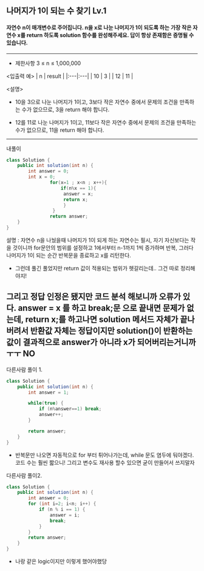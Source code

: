 ## 나머지가 1이 되는 수 찾기 Lv.1
#### 자연수 n이 매개변수로 주어집니다. n을 x로 나눈 나머지가 1이 되도록 하는 가장 작은 자연수 x를 return 하도록 solution 함수를 완성해주세요. 답이 항상 존재함은 증명될 수 있습니다.

--- 

* 제한사항
3 ≤ n ≤ 1,000,000


<입출력 예> 
| n	| result |
|:---|:---|
| 10 | 3 |
| 12	| 11 |

<설명>
- 10을 3으로 나눈 나머지가 1이고, 3보다 작은 자연수 중에서 문제의 조건을 만족하는 수가 없으므로, 3을 return 해야 합니다.


- 12를 11로 나눈 나머지가 1이고, 11보다 작은 자연수 중에서 문제의 조건을 만족하는 수가 없으므로, 11을 return 해야 합니다.

---
내풀이

```java
class Solution {
    public int solution(int n) {
        int answer = 0;
        int x = 0;
                for(x=1 ; x<n ; x++){
                    if(n%x == 1){
                     answer = x; 
                     return x; 
                     }                  
                 }
                return answer;       
    }
}
``` 
설명 : 자연수 n을 나눴을때 나머지가 1이 되게 하는 자연수는 필시, 자기 자신보다는 작을 것이니까 for문안의 범위를 설정하고
1에서부터 n-1까지 1씩 증가하며 반복, 그러다 나머지가 1이 되는 순간 반복문을 종료하고 x를  리턴한다. 

* 그런데 풀긴 풀었지만 return 값이 적용되는 범위가 헷갈리는데.. 그건 따로 정리해야지!

그리고 정답 인정은 됐지만 코드 분석 해보니까 오류가 있다.
answer = x 를 하고 break;문 으로 끝내면 문제가 없는데,
return x;를 하고나면 solution 메서드 자체가 끝나버려서 반환값 자체는 정답이지만 solution()이 반환하는 값이 결과적으로 answer가 아니라 x가 되어버리는거니까 ㅜㅜ NO
---
다른사람 풀이 1.

```java
class Solution {
    public int solution(int n) {
        int answer = 1;

        while(true) {
            if (n%answer==1) break;
            answer++;
        }

        return answer;
    }
}
```
- 반복문만 나오면 자동적으로 for 부터 튀어나가는데, while 문도 염두에 둬야겠다. 코드 수는 훨씬 짧으니!  그리고 변수도 재사용 할수 있으면 굳이 만들어서 쓰지말자

다른사람 풀이2.
```java
class Solution {
    public int solution(int n) {
        int answer = 0;
        for (int i=2; i<n; i++) {
            if (n % i == 1) {
                answer = i;
                break;
            } 
        }
        return answer;
    }
}
```
- 나랑 같은 logic이지만 이렇게 했어야했당
